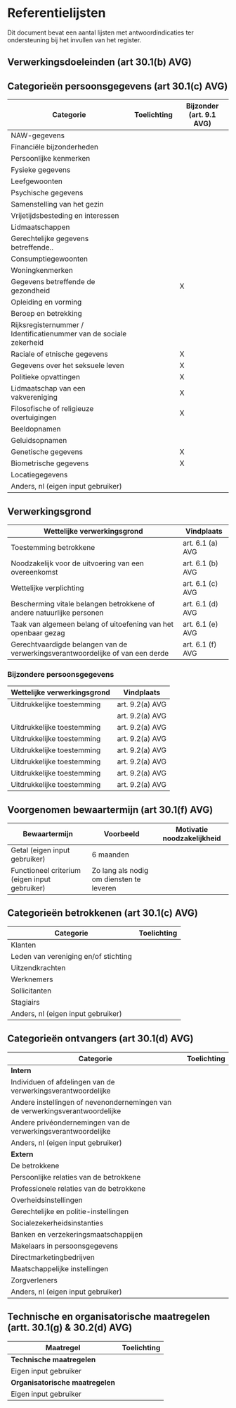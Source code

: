 # Referentielijsten

Dit document bevat een aantal lijsten met antwoordindicaties ter ondersteuning bij het invullen van het register. 

## Verwerkingsdoeleinden (art 30.1(b) AVG)

## Categorieën persoonsgegevens (art 30.1(c) AVG)
| Categorie | Toelichting | Bijzonder (art. 9.1 AVG) |
| ------------- | ------------- | ------------- |
| NAW-gegevens | | |
| Financiële bijzonderheden | | |
| Persoonlijke kenmerken | | |
| Fysieke gegevens | | |
| Leefgewoonten | | |
| Psychische gegevens | | |
| Samenstelling van het gezin | | |
| Vrijetijdsbesteding en interessen | | |
| Lidmaatschappen | | |
| Gerechtelijke gegevens betreffende.. | | |
| Consumptiegewoonten | | |
| Woningkenmerken | | |
| Gegevens betreffende de gezondheid | | X|
| Opleiding en vorming | | |
| Beroep en betrekking | | |
| Rijksregisternummer / Identificatienummer van de sociale zekerheid | | |
| Raciale of etnische gegevens | | X |
| Gegevens over het seksuele leven | | X |
| Politieke opvattingen | | X |
| Lidmaatschap van een vakvereniging | | X |
| Filosofische of religieuze overtuigingen | | X |
| Beeldopnamen | | |
| Geluidsopnamen| | |
| Genetische gegevens | | X |
| Biometrische gegevens | | X |
| Locatiegegevens | | |
| Anders, nl (eigen input gebruiker) | | |

## Verwerkingsgrond
| Wettelijke verwerkingsgrond | Vindplaats |
| ------------- | ------------- |
| Toestemming betrokkene  | art. 6.1 (a) AVG |
| Noodzakelijk voor de uitvoering van een overeenkomst | art. 6.1 (b) AVG |
| Wettelijke verplichting  | art. 6.1 (c) AVG |
| Bescherming vitale belangen betrokkene of andere natuurlijke personen  | art. 6.1 (d) AVG |
| Taak van algemeen belang of uitoefening van het openbaar gezag  | art. 6.1 (e) AVG |
| Gerechtvaardigde belangen van de verwerkingsverantwoordelijke of van een derde | art. 6.1 (f) AVG |

### Bijzondere persoonsgegevens
| Wettelijke verwerkingsgrond | Vindplaats |
| ------------- | ------------- |
| Uitdrukkelijke toestemming | art. 9.2(a) AVG |
|  | art. 9.2(a) AVG |
| Uitdrukkelijke toestemming | art. 9.2(a) AVG |
| Uitdrukkelijke toestemming | art. 9.2(a) AVG |
| Uitdrukkelijke toestemming | art. 9.2(a) AVG |
| Uitdrukkelijke toestemming | art. 9.2(a) AVG |
| Uitdrukkelijke toestemming | art. 9.2(a) AVG |
| Uitdrukkelijke toestemming | art. 9.2(a) AVG |

## Voorgenomen bewaartermijn (art 30.1(f) AVG)
| Bewaartermijn | Voorbeeld | Motivatie noodzakelijkheid
| ------------- | ------------- | ------------- |
| Getal (eigen input gebruiker) | 6 maanden | |
| Functioneel criterium (eigen input gebruiker) | Zo lang als nodig om diensten te leveren | |

## Categorieën betrokkenen (art 30.1(c) AVG)
| Categorie | Toelichting |
| ------------- | ------------- |
| Klanten |  |
| Leden van vereniging en/of stichting |  |
| Uitzendkrachten |  |
| Werknemers |  |
| Sollicitanten |  |
| Stagiairs|  |
| Anders, nl (eigen input gebruiker) |  |

## Categorieën ontvangers (art 30.1(d) AVG)
| Categorie | Toelichting |
| ------------- | ------------- |
| **Intern**|  |
| Individuen of afdelingen van de verwerkingsverantwoordelijke |  |
| Andere instellingen of nevenondernemingen van de verwerkingsverantwoordelijke |  |
| Andere privéondernemingen van de verwerkingsverantwoordelijke |  |
| Anders, nl (eigen input gebruiker) |  |
| **Extern**|  |
| De betrokkene |  |
| Persoonlijke relaties van de betrokkene |  |
| Professionele relaties van de betrokkene |  |
| Overheidsinstellingen |  |
| Gerechtelijke en politie-instellingen |  |
| Socialezekerheidsinstanties|  |
| Banken en verzekeringsmaatschappijen|  |
| Makelaars in persoonsgegevens|  |
| Directmarketingbedrijven |  |
| Maatschappelijke instellingen |  |
| Zorgverleners |  |
| Anders, nl (eigen input gebruiker)  |  |

## Technische en organisatorische maatregelen (artt. 30.1(g) & 30.2(d) AVG)
| Maatregel | Toelichting |
| ------------- | ------------- |
| **Technische maatregelen** |  |
| Eigen input gebruiker |  |
| **Organisatorische maatregelen** |  |
| Eigen input gebruiker |  |